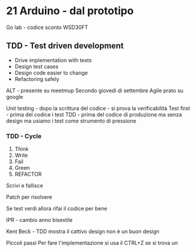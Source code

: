 # 21 Arduino - dal prototipo

Go lab - codice sconto WSD30FT


## TDD - Test driven development
 - Drive implementation with tests
 - Design test cases
 - Design code easier to change
 - Refactoring safely

ALT - presente su meetmup
Secondo giovedì di settembre
Agile prato su google

Unit testing - dopo la scrittura del codice - si prova la verificabilità
Test first - prima del codice i test
TDD - prima del codice di produzione ma senza design ma usiamo i test come strumento di pressione


### TDD - Cycle
 1. Think
 2. Write
 3. Fail
 4. Green
 5. REFACTOR

Scrivi e fallisce

Patch per risolvere

Se test verdi allora rifai il codice per bene



IPR - cambio anno bisestile

Kent Beck - TDD mostra il cattivo design non è un buon design

Piccoli passi
Per fare l'implementazione si usa il CTRL+Z se si trova un
